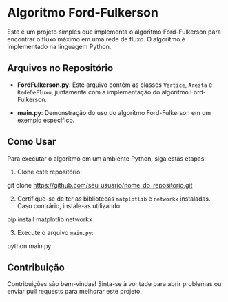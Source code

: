 # Algoritmo Ford-Fulkerson

Este é um projeto simples que implementa o algoritmo Ford-Fulkerson para encontrar o fluxo máximo em uma rede de fluxo. O algoritmo é implementado na linguagem Python.

## Arquivos no Repositório

- **FordFulkerson.py**: Este arquivo contém as classes `Vertice`, `Aresta` e `RedeDeFluxo`, juntamente com a implementação do algoritmo Ford-Fulkerson.
  
- **main.py**: Demonstração do uso do algoritmo Ford-Fulkerson em um exemplo específico.

## Como Usar

Para executar o algoritmo em um ambiente Python, siga estas etapas:

1. Clone este repositório:

git clone https://github.com/seu_usuario/nome_do_repositorio.git

2. Certifique-se de ter as bibliotecas `matplotlib` e `networkx` instaladas. Caso contrário, instale-as utilizando:

pip install matplotlib networkx

3. Execute o arquivo `main.py`:

python main.py

## Contribuição

Contribuições são bem-vindas! Sinta-se à vontade para abrir problemas ou enviar pull requests para melhorar este projeto.
